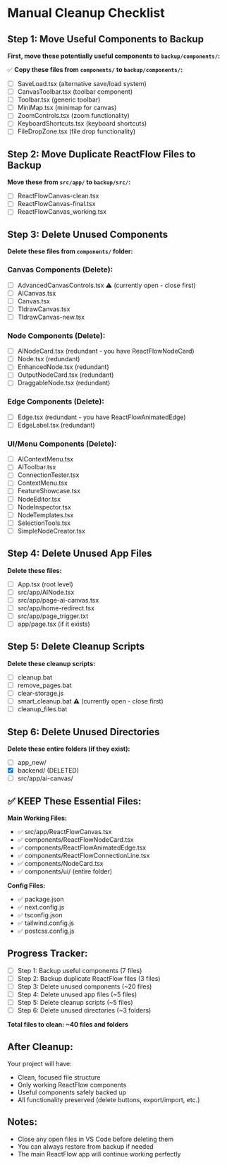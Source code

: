 # Manual Cleanup Checklist

## Step 1: Move Useful Components to Backup

**First, move these potentially useful components to `backup/components/`:**

✅ **Copy these files from `components/` to `backup/components/`:**
- [ ] SaveLoad.tsx (alternative save/load system)
- [ ] CanvasToolbar.tsx (toolbar component)
- [ ] Toolbar.tsx (generic toolbar)
- [ ] MiniMap.tsx (minimap for canvas)
- [ ] ZoomControls.tsx (zoom functionality)
- [ ] KeyboardShortcuts.tsx (keyboard shortcuts)
- [ ] FileDropZone.tsx (file drop functionality)

## Step 2: Move Duplicate ReactFlow Files to Backup

**Move these from `src/app/` to `backup/src/`:**
- [ ] ReactFlowCanvas-clean.tsx
- [ ] ReactFlowCanvas-final.tsx  
- [ ] ReactFlowCanvas_working.tsx

## Step 3: Delete Unused Components

**Delete these files from `components/` folder:**

### Canvas Components (Delete):
- [ ] AdvancedCanvasControls.tsx ⚠️ (currently open - close first)
- [ ] AICanvas.tsx
- [ ] Canvas.tsx
- [ ] TldrawCanvas.tsx
- [ ] TldrawCanvas-new.tsx

### Node Components (Delete):
- [ ] AINodeCard.tsx (redundant - you have ReactFlowNodeCard)
- [ ] Node.tsx (redundant)
- [ ] EnhancedNode.tsx (redundant)
- [ ] OutputNodeCard.tsx (redundant)
- [ ] DraggableNode.tsx (redundant)

### Edge Components (Delete):
- [ ] Edge.tsx (redundant - you have ReactFlowAnimatedEdge)
- [ ] EdgeLabel.tsx (redundant)

### UI/Menu Components (Delete):
- [ ] AIContextMenu.tsx
- [ ] AIToolbar.tsx
- [ ] ConnectionTester.tsx
- [ ] ContextMenu.tsx
- [ ] FeatureShowcase.tsx
- [ ] NodeEditor.tsx
- [ ] NodeInspector.tsx
- [ ] NodeTemplates.tsx
- [ ] SelectionTools.tsx
- [ ] SimpleNodeCreator.tsx

## Step 4: Delete Unused App Files

**Delete these files:**
- [ ] App.tsx (root level)
- [ ] src/app/AINode.tsx
- [ ] src/app/page-ai-canvas.tsx
- [ ] src/app/home-redirect.tsx
- [ ] src/app/page_trigger.txt
- [ ] app/page.tsx (if it exists)

## Step 5: Delete Cleanup Scripts

**Delete these cleanup scripts:**
- [ ] cleanup.bat
- [ ] remove_pages.bat
- [ ] clear-storage.js
- [ ] smart_cleanup.bat ⚠️ (currently open - close first)
- [ ] cleanup_files.bat

## Step 6: Delete Unused Directories

**Delete these entire folders (if they exist):**
- [ ] app_new/
- [x] backend/ (DELETED)
- [ ] src/app/ai-canvas/

## ✅ KEEP These Essential Files:

**Main Working Files:**
- ✅ src/app/ReactFlowCanvas.tsx
- ✅ components/ReactFlowNodeCard.tsx
- ✅ components/ReactFlowAnimatedEdge.tsx
- ✅ components/ReactFlowConnectionLine.tsx
- ✅ components/NodeCard.tsx
- ✅ components/ui/ (entire folder)

**Config Files:**
- ✅ package.json
- ✅ next.config.js
- ✅ tsconfig.json
- ✅ tailwind.config.js
- ✅ postcss.config.js

## Progress Tracker:
- [ ] Step 1: Backup useful components (7 files)
- [ ] Step 2: Backup duplicate ReactFlow files (3 files)
- [ ] Step 3: Delete unused components (~20 files)
- [ ] Step 4: Delete unused app files (~5 files)
- [ ] Step 5: Delete cleanup scripts (~5 files)
- [ ] Step 6: Delete unused directories (~3 folders)

**Total files to clean: ~40 files and folders**

## After Cleanup:
Your project will have:
- Clean, focused file structure
- Only working ReactFlow components
- Useful components safely backed up
- All functionality preserved (delete buttons, export/import, etc.)

## Notes:
- Close any open files in VS Code before deleting them
- You can always restore from backup if needed
- The main ReactFlow app will continue working perfectly

